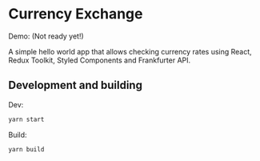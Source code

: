 # Currency Exchange
Demo: (Not ready yet!)

A simple hello world app that allows checking currency rates using React, Redux Toolkit, Styled Components and Frankfurter API.

## Development and building
Dev: 
```bash
yarn start
```

Build:
```bash
yarn build
```
